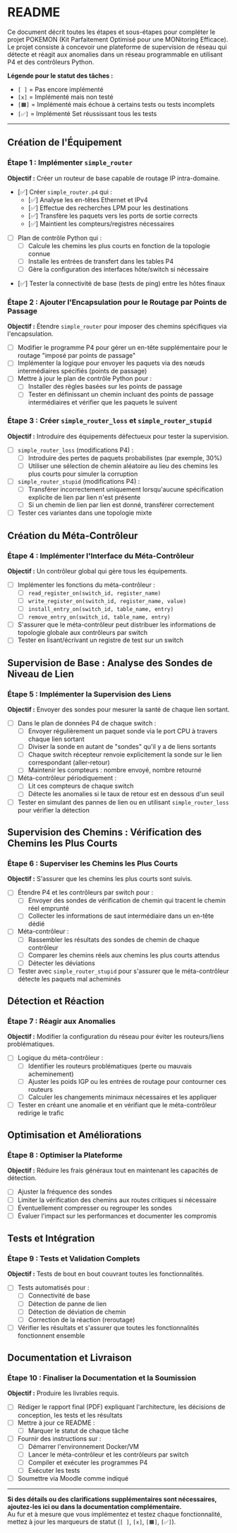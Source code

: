 # README

Ce document décrit toutes les étapes et sous-étapes pour compléter le projet POKEMON (Kit Parfaitement Optimisé pour une MONitoring Efficace). Le projet consiste à concevoir une plateforme de supervision de réseau qui détecte et réagit aux anomalies dans un réseau programmable en utilisant P4 et des contrôleurs Python.

**Légende pour le statut des tâches :**
- `[ ]` = Pas encore implémenté
- `[x]` = Implémenté mais non testé
- `[🟧]` = Implémenté mais échoue à certains tests ou tests incomplets
- `[✅]` = Implémenté Set réussissant tous les tests

---


## Création de l'Équipement

### Étape 1 : Implémenter `simple_router`

**Objectif :** Créer un routeur de base capable de routage IP intra-domaine.

- [✅] Créer `simple_router.p4` qui :  
  - [✅] Analyse les en-têtes Ethernet et IPv4  
  - [✅] Effectue des recherches LPM pour les destinations  
  - [✅] Transfère les paquets vers les ports de sortie corrects  
  - [✅] Maintient les compteurs/registres nécessaires
- [ ] Plan de contrôle Python qui :  
  - [ ] Calcule les chemins les plus courts en fonction de la topologie connue  
  - [ ] Installe les entrées de transfert dans les tables P4  
  - [ ] Gère la configuration des interfaces hôte/switch si nécessaire
- [✅] Tester la connectivité de base (tests de ping) entre les hôtes finaux

### Étape 2 : Ajouter l'Encapsulation pour le Routage par Points de Passage

**Objectif :** Étendre `simple_router` pour imposer des chemins spécifiques via l'encapsulation.

- [ ] Modifier le programme P4 pour gérer un en-tête supplémentaire pour le routage "imposé par points de passage"  
- [ ] Implémenter la logique pour envoyer les paquets via des nœuds intermédiaires spécifiés (points de passage)  
- [ ] Mettre à jour le plan de contrôle Python pour :  
  - [ ] Installer des règles basées sur les points de passage  
  - [ ] Tester en définissant un chemin incluant des points de passage intermédiaires et vérifier que les paquets le suivent

### Étape 3 : Créer `simple_router_loss` et `simple_router_stupid`

**Objectif :** Introduire des équipements défectueux pour tester la supervision.

- [ ] `simple_router_loss` (modifications P4) :  
  - [ ] Introduire des pertes de paquets probabilistes (par exemple, 30%)  
  - [ ] Utiliser une sélection de chemin aléatoire au lieu des chemins les plus courts pour simuler la corruption
- [ ] `simple_router_stupid` (modifications P4) :  
  - [ ] Transférer incorrectement uniquement lorsqu'aucune spécification explicite de lien par lien n'est présente  
  - [ ] Si un chemin de lien par lien est donné, transférer correctement
- [ ] Tester ces variantes dans une topologie mixte

## Création du Méta-Contrôleur

### Étape 4 : Implémenter l'Interface du Méta-Contrôleur

**Objectif :** Un contrôleur global qui gère tous les équipements.

- [ ] Implémenter les fonctions du méta-contrôleur :  
  - [ ] `read_register_on(switch_id, register_name)`  
  - [ ] `write_register_on(switch_id, register_name, value)`  
  - [ ] `install_entry_on(switch_id, table_name, entry)`  
  - [ ] `remove_entry_on(switch_id, table_name, entry)`
- [ ] S'assurer que le méta-contrôleur peut distribuer les informations de topologie globale aux contrôleurs par switch  
- [ ] Tester en lisant/écrivant un registre de test sur un switch

## Supervision de Base : Analyse des Sondes de Niveau de Lien

### Étape 5 : Implémenter la Supervision des Liens

**Objectif :** Envoyer des sondes pour mesurer la santé de chaque lien sortant.

- [ ] Dans le plan de données P4 de chaque switch :  
  - [ ] Envoyer régulièrement un paquet sonde via le port CPU à travers chaque lien sortant  
  - [ ] Diviser la sonde en autant de "sondes" qu'il y a de liens sortants  
  - [ ] Chaque switch récepteur renvoie explicitement la sonde sur le lien correspondant (aller-retour)
  - [ ] Maintenir les compteurs : nombre envoyé, nombre retourné
- [ ] Méta-contrôleur périodiquement :  
  - [ ] Lit ces compteurs de chaque switch  
  - [ ] Détecte les anomalies si le taux de retour est en dessous d'un seuil
- [ ] Tester en simulant des pannes de lien ou en utilisant `simple_router_loss` pour vérifier la détection

## Supervision des Chemins : Vérification des Chemins les Plus Courts

### Étape 6 : Superviser les Chemins les Plus Courts

**Objectif :** S'assurer que les chemins les plus courts sont suivis.

- [ ] Étendre P4 et les contrôleurs par switch pour :  
  - [ ] Envoyer des sondes de vérification de chemin qui tracent le chemin réel emprunté  
  - [ ] Collecter les informations de saut intermédiaire dans un en-tête dédié
- [ ] Méta-contrôleur :  
  - [ ] Rassembler les résultats des sondes de chemin de chaque contrôleur  
  - [ ] Comparer les chemins réels aux chemins les plus courts attendus  
  - [ ] Détecter les déviations
- [ ] Tester avec `simple_router_stupid` pour s'assurer que le méta-contrôleur détecte les paquets mal acheminés

## Détection et Réaction

### Étape 7 : Réagir aux Anomalies

**Objectif :** Modifier la configuration du réseau pour éviter les routeurs/liens problématiques.

- [ ] Logique du méta-contrôleur :  
  - [ ] Identifier les routeurs problématiques (perte ou mauvais acheminement)  
  - [ ] Ajuster les poids IGP ou les entrées de routage pour contourner ces routeurs  
  - [ ] Calculer les changements minimaux nécessaires et les appliquer
- [ ] Tester en créant une anomalie et en vérifiant que le méta-contrôleur redirige le trafic

## Optimisation et Améliorations

### Étape 8 : Optimiser la Plateforme

**Objectif :** Réduire les frais généraux tout en maintenant les capacités de détection.

- [ ] Ajuster la fréquence des sondes  
- [ ] Limiter la vérification des chemins aux routes critiques si nécessaire  
- [ ] Éventuellement compresser ou regrouper les sondes
- [ ] Évaluer l'impact sur les performances et documenter les compromis

## Tests et Intégration

### Étape 9 : Tests et Validation Complets

**Objectif :** Tests de bout en bout couvrant toutes les fonctionnalités.

- [ ] Tests automatisés pour :  
  - [ ] Connectivité de base  
  - [ ] Détection de panne de lien  
  - [ ] Détection de déviation de chemin  
  - [ ] Correction de la réaction (reroutage)
- [ ] Vérifier les résultats et s'assurer que toutes les fonctionnalités fonctionnent ensemble

## Documentation et Livraison

### Étape 10 : Finaliser la Documentation et la Soumission

**Objectif :** Produire les livrables requis.

- [ ] Rédiger le rapport final (PDF) expliquant l'architecture, les décisions de conception, les tests et les résultats  
- [ ] Mettre à jour ce README :  
  - [ ] Marquer le statut de chaque tâche  
- [ ] Fournir des instructions sur :  
  - [ ] Démarrer l'environnement Docker/VM  
  - [ ] Lancer le méta-contrôleur et les contrôleurs par switch  
  - [ ] Compiler et exécuter les programmes P4  
  - [ ] Exécuter les tests
- [ ] Soumettre via Moodle comme indiqué

---

**Si des détails ou des clarifications supplémentaires sont nécessaires, ajoutez-les ici ou dans la documentation complémentaire.**  
Au fur et à mesure que vous implémentez et testez chaque fonctionnalité, mettez à jour les marqueurs de statut (`[ ]`, `[x]`, `[🟧]`, `[✅]`).

